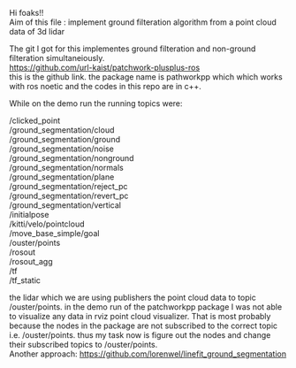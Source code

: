 Hi foaks!!<br/>
Aim of this file : implement ground filteration algorithm from a point cloud data of 3d lidar<br/>

The git I got for this implementes ground filteration and non-ground filteration simultaneiously. 
<br/>
https://github.com/url-kaist/patchwork-plusplus-ros
<br/>
this is the github link. 
the package name is pathworkpp which which works with ros noetic and the codes in this repo are in c++. 

While on the demo run the running topics were:<br/>

/clicked_point<br/>
/ground_segmentation/cloud<br/>
/ground_segmentation/ground<br/>
/ground_segmentation/noise<br/>
/ground_segmentation/nonground<br/>
/ground_segmentation/normals<br/>
/ground_segmentation/plane<br/>
/ground_segmentation/reject_pc<br/>
/ground_segmentation/revert_pc<br/>
/ground_segmentation/vertical<br/>
/initialpose<br/>
/kitti/velo/pointcloud<br/>
/move_base_simple/goal<br/>
/ouster/points<br/>
/rosout<br/>
/rosout_agg<br/>
/tf<br/>
/tf_static<br/>

the lidar which we are using publishers the point cloud data to topic /ouster/points. 
in the demo run of the patchworkpp package I was not able to visualize any data in rviz point cloud visualizer. That is most probably because the nodes in the package are not subscribed to the correct topic i.e. /ouster/points. 
thus my task now is figure out the nodes and change their subscribed topics to /ouster/points.
<br/>
Another approach: https://github.com/lorenwel/linefit_ground_segmentation


